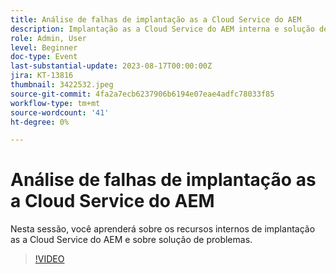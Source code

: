 ```yaml
---
title: Análise de falhas de implantação as a Cloud Service do AEM
description: Implantação as a Cloud Service do AEM interna e solução de problemas.
role: Admin, User
level: Beginner
doc-type: Event
last-substantial-update: 2023-08-17T00:00:00Z
jira: KT-13816
thumbnail: 3422532.jpeg
source-git-commit: 4fa2a7ecb6237906b6194e07eae4adfc78033f85
workflow-type: tm+mt
source-wordcount: '41'
ht-degree: 0%

---
```


# Análise de falhas de implantação as a Cloud Service do AEM

Nesta sessão, você aprenderá sobre os recursos internos de implantação as a Cloud Service do AEM e sobre solução de problemas.

>[!VIDEO](https://video.tv.adobe.com/v/3422532/?learn=on)
